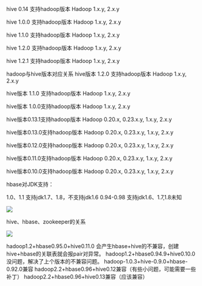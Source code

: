 
hive 0.14 支持hadoop版本
Hadoop 1.x.y, 2.x.y

hive 1.0.0 支持hadoop版本
Hadoop 1.x.y, 2.x.y

hive 1.1.0 支持hadoop版本
Hadoop 1.x.y, 2.x.y

hive 1.2.0 支持hadoop版本
Hadoop 1.x.y, 2.x.y

hive 1.2.1 支持hadoop版本
Hadoop 1.x.y, 2.x.y


hadoop与hive版本对应关系
hive版本 1.2.0  支持hadoop版本
Hadoop 1.x.y, 2.x.y


hive版本 1.1.0  支持hadoop版本
Hadoop 1.x.y, 2.x.y


hive版本 1.0.0支持hadoop版本
Hadoop 1.x.y, 2.x.y

hive版本0.13.1支持hadoop版本
Hadoop 0.20.x, 0.23.x.y, 1.x.y, 2.x.y

hive版本0.13.0支持hadoop版本
Hadoop 0.20.x, 0.23.x.y, 1.x.y, 2.x.y

hive版本0.12.0支持hadoop版本
Hadoop 0.20.x, 0.23.x.y, 1.x.y, 2.x.y

hive版本0.11.0支持hadoop版本
Hadoop 0.20.x, 0.23.x.y, 1.x.y, 2.x.y

hive版本0.10.0支持hadoop版本
Hadoop 0.20.x, 0.23.x.y, 1.x.y, 2.x.y

hbase对JDK支持：

1.0、1.1 支持jdk1.7、1.8，不支持jdk1.6
0.94-0.98 支持jdk1.6、1.7,1.8未知


![](http://www.aboutyun.com/data/attachment/album/201510/12/164132l79expnyjrin63lg.png)



hive、hbase、zookeeper的关系

![](http://www.aboutyun.com/data/attachment/forum/201409/12/105428gbbaoescaisoco8e.png)

hadoop1.2+hbase0.95.0+hive0.11.0 会产生hbase+hive的不兼容，创建hive+hbase的关联表就会报pair对异常。
hadoop1.2+hbase0.94.9+hive0.10.0 没问题，解决了上个版本的不兼容问题。
hadoop-1.0.3+hive-0.9.0+hbase-0.92.0兼容
hadoop2.2+hbase0.96+hive0.12兼容（有些小问题，可能需要一些补丁）
hadoop2.2+hbase0.96+hive0.13兼容（应该兼容）
